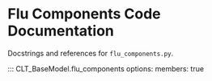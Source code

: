# Flu Components Code Documentation

Docstrings and references for `flu_components.py`.

::: CLT_BaseModel.flu_components
	options:
	      members: true
